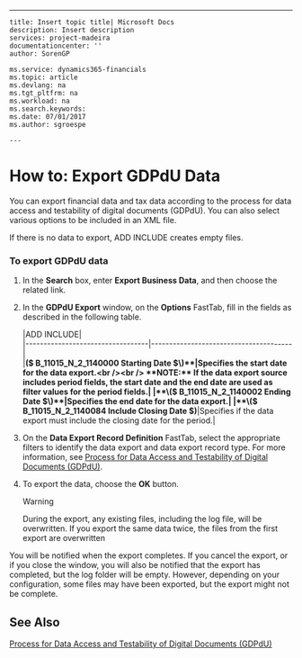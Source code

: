 ---
    title: Insert topic title| Microsoft Docs
    description: Insert description
    services: project-madeira
    documentationcenter: ''
    author: SorenGP

    ms.service: dynamics365-financials
    ms.topic: article
    ms.devlang: na
    ms.tgt_pltfrm: na
    ms.workload: na
    ms.search.keywords:
    ms.date: 07/01/2017
    ms.author: sgroespe

    ---
# How to: Export GDPdU Data
You can export financial data and tax data according to the process for data access and testability of digital documents \(GDPdU\). You can also select various options to be included in an XML file.  
  
 If there is no data to export, ADD INCLUDE<!--[!INCLUDE[navnow](../../includes/navnow_md.md)]--> creates empty files.  
  
### To export GDPdU data  
  
1.  In the **Search** box, enter **Export Business Data**, and then choose the related link.  
  
2.  In the **GDPdU Export** window, on the **Options** FastTab, fill in the fields as described in the following table.  
  
    |ADD INCLUDE<!--[!INCLUDE[bp_tableoption](../../includes/bp_tabledescription_md.md)]-->|  
    |----------------------------------|---------------------------------------|  
    |**\($ B\_11015\_N\_2\_1140000 Starting Date $\)**|Specifies the start date for the data export.<br /><br /> **NOTE:** If the data export source includes period fields, the start date and the end date are used as filter values for the period fields.|  
    |**\($ B\_11015\_N\_2\_1140002 Ending Date $\)**|Specifies the end date for the data export.|  
    |**\($ B\_11015\_N\_2\_1140084 Include Closing Date $\)**|Specifies if the data export must include the closing date for the period.|  
  
3.  On the **Data Export Record Definition** FastTab, select the appropriate filters to identify the data export and data export record type. For more information, see [Process for Data Access and Testability of Digital Documents \(GDPdU\)](../FullExperience/process-for-data-access-and-testability-of-digital-documents-gdpdu-.md).  
  
4.  To export the data, choose the **OK** button.  
  
    > [!WARNING]  
    >  During the export, any existing files, including the log file, will be overwritten. If you export the same data twice, the files from the first export are overwritten  
  
 You will be notified when the export completes. If you cancel the export, or if you close the window, you will also be notified that the export has completed, but the log folder will be empty. However, depending on your configuration, some files may have been exported, but the export might not be complete.  
  
## See Also  
 [Process for Data Access and Testability of Digital Documents \(GDPdU\)](../FullExperience/process-for-data-access-and-testability-of-digital-documents-gdpdu-.md)